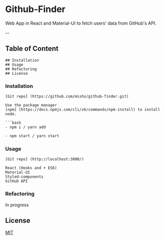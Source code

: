 # Github-Finder

Web App in React and Material-UI to fetch users' data from GitHub's API.

--
## Table of Content
    ## Installation
    ## Usage
    ## Refactoring
    ## License

### Installation

```Git clone 
[Git repo] (https://github.com/mishs/github-finder.git)

Use the package manager 
[npm] (https://docs.npmjs.com/cli/v6/commands/npm-install) to install node.

```bash
- npm i / yarn add
```

```bash
- npm start / yarn start
```

### Usage

```Run the app in development mode on  
[Git repo] (http://localhost:3000/)

React (Hooks and + ES6)
Material-UI
Styled-components
GitHub API
```

### Refactoring
In progress

## License
[MIT](https://choosealicense.com/licenses/mit/)
